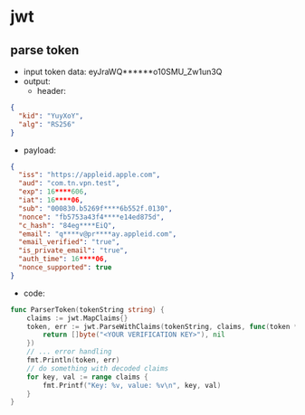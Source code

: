 # jwt

## parse token
- input token data: eyJraWQ******o10SMU_Zw1un3Q
- output:
  - header:
```json
{
  "kid": "YuyXoY",
  "alg": "RS256"
}
```
  - payload:
```json
{
  "iss": "https://appleid.apple.com",
  "aud": "com.tn.vpn.test",
  "exp": 16****606,
  "iat": 16****06,
  "sub": "000830.b5269f****6b552f.0130",
  "nonce": "fb5753a43f4****e14ed875d",
  "c_hash": "84eg****EiQ",
  "email": "q****v@pr****ay.appleid.com",
  "email_verified": "true",
  "is_private_email": "true",
  "auth_time": 16****06,
  "nonce_supported": true
}
```
- code:
```go
func ParserToken(tokenString string) {
	claims := jwt.MapClaims{}
	token, err := jwt.ParseWithClaims(tokenString, claims, func(token *jwt.Token) (interface{}, error) {
		return []byte("<YOUR VERIFICATION KEY>"), nil
	})
	// ... error handling
	fmt.Println(token, err)
	// do something with decoded claims
	for key, val := range claims {
		fmt.Printf("Key: %v, value: %v\n", key, val)
	}
}
```
